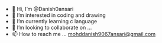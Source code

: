 - 👋 Hi, I’m @Danish0ansari
- 👀 I’m interested in coding and drawing
- 🌱 I’m currently learning c language 
- 💞️ I’m looking to collaborate on ...
- 📫 How to reach me ... mohddanish9067ansari@gmail.com

<!---
Danish0ansari/Danish0ansari is a ✨ special ✨ repository because its `README.md` (this file) appears on your GitHub profile.
You can click the Preview link to take a look at your changes.
--->
